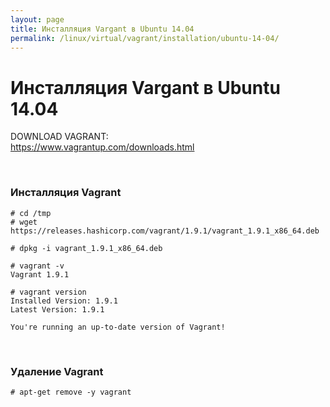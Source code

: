 ```yaml
---
layout: page
title: Инсталляция Vargant в Ubuntu 14.04
permalink: /linux/virtual/vagrant/installation/ubuntu-14-04/
---
```



# Инсталляция Vargant в Ubuntu 14.04


DOWNLOAD VAGRANT:  
https://www.vagrantup.com/downloads.html

<br/>

### Инсталляция Vagrant

    # cd /tmp
    # wget https://releases.hashicorp.com/vagrant/1.9.1/vagrant_1.9.1_x86_64.deb

    # dpkg -i vagrant_1.9.1_x86_64.deb

    # vagrant -v
    Vagrant 1.9.1

    # vagrant version
    Installed Version: 1.9.1
    Latest Version: 1.9.1

    You're running an up-to-date version of Vagrant!




<br/>


### Удаление Vagrant

    # apt-get remove -y vagrant
